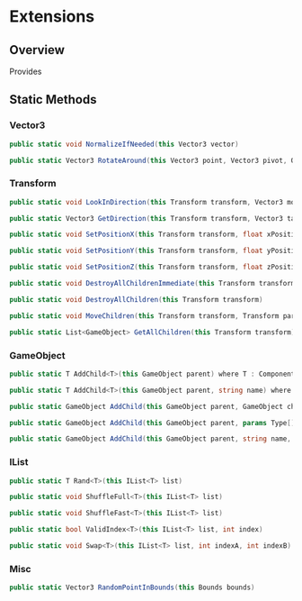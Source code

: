 # Extensions

## Overview

Provides 

## Static Methods

### Vector3

``` cs
public static void NormalizeIfNeeded(this Vector3 vector)
```

``` cs
public static Vector3 RotateAround(this Vector3 point, Vector3 pivot, Quaternion rotation)
```

### Transform

``` cs
public static void LookInDirection(this Transform transform, Vector3 movementDirection)
```

``` cs
public static Vector3 GetDirection(this Transform transform, Vector3 target)
```

``` cs
public static void SetPositionX(this Transform transform, float xPosition)
```

``` cs
public static void SetPositionY(this Transform transform, float yPosition)
```

``` cs
public static void SetPositionZ(this Transform transform, float zPosition)
```

``` cs
public static void DestroyAllChildrenImmediate(this Transform transform)
```

``` cs
public static void DestroyAllChildren(this Transform transform)
```

``` cs
public static void MoveChildren(this Transform transform, Transform parent)
```

``` cs
public static List<GameObject> GetAllChildren(this Transform transform)
```

### GameObject 

``` cs
public static T AddChild<T>(this GameObject parent) where T : Component
```

``` cs
public static T AddChild<T>(this GameObject parent, string name) where T : Component
```

``` cs
public static GameObject AddChild(this GameObject parent, GameObject child, bool worldPositionStays = false)
```

``` cs
public static GameObject AddChild(this GameObject parent, params Type[] components)
```

``` cs
public static GameObject AddChild(this GameObject parent, string name, params Type[] components)
```

### IList

``` cs
public static T Rand<T>(this IList<T> list)
```

``` cs
public static void ShuffleFull<T>(this IList<T> list)
```

``` cs
public static void ShuffleFast<T>(this IList<T> list)
```

``` cs
public static bool ValidIndex<T>(this IList<T> list, int index)
```

``` cs
public static void Swap<T>(this IList<T> list, int indexA, int indexB)
```

### Misc


``` cs
public static Vector3 RandomPointInBounds(this Bounds bounds)
```
